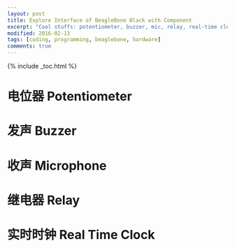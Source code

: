 ```yaml
---
layout: post
title: Explore Interface of BeagleBone Black with Component
excerpt: "Cool stuffs: potentiometer, buzzer, mic, relay, real-time clock"
modified: 2016-02-13
tags: [coding, programming, beaglebone, hardware]
comments: true
---
```


{% include _toc.html %}



# 电位器 Potentiometer




# 发声 Buzzer




# 收声 Microphone



# 继电器 Relay



# 实时时钟 Real Time Clock


